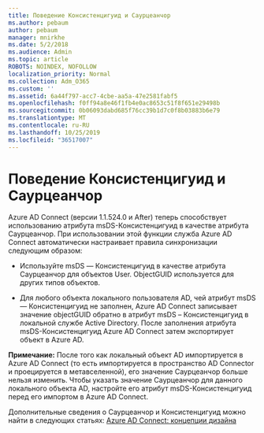 ```yaml
---
title: Поведение Консистенцигуид и Саурцеанчор
ms.author: pebaum
author: pebaum
manager: mnirkhe
ms.date: 5/2/2018
ms.audience: Admin
ms.topic: article
ROBOTS: NOINDEX, NOFOLLOW
localization_priority: Normal
ms.collection: Adm_O365
ms.custom: ''
ms.assetid: 6a44f797-acc7-4cbe-aa5a-47e2581fabf5
ms.openlocfilehash: f0ff94a8e46f1fb4e0ac8653c51f8f651e29498b
ms.sourcegitcommit: 0b06093dabd685f76cc39b1d7c0f8b03883b6e79
ms.translationtype: MT
ms.contentlocale: ru-RU
ms.lasthandoff: 10/25/2019
ms.locfileid: "36517007"
---
```

# <a name="consistencyguid--sourceanchor-behavior"></a>Поведение Консистенцигуид и Саурцеанчор

Azure AD Connect (версии 1.1.524.0 и After) теперь способствует использованию атрибута msDS-Консистенцигуид в качестве атрибута Саурцеанчор. При использовании этой функции служба Azure AD Connect автоматически настраивает правила синхронизации следующим образом:
  
- Используйте msDS — Консистенцигуид в качестве атрибута Саурцеанчор для объектов User. ObjectGUID используется для других типов объектов.
    
- Для любого объекта локального пользователя AD, чей атрибут msDS — Консистенцигуид не заполнен, Azure AD Connect записывает значение objectGUID обратно в атрибут msDS – Консистенцигуид в локальной службе Active Directory. После заполнения атрибута msDS-Консистенцигуид Azure AD Connect затем экспортирует объект в Azure AD.
    
 **Примечание:** После того как локальный объект AD импортируется в Azure AD Connect (то есть импортируется в пространство AD Connector и проецируется в метавселенной), его значение Саурцеанчор больше нельзя изменить. Чтобы указать значение Саурцеанчор для данного локального объекта AD, настройте его атрибут msDS-Консистенцигуид перед его импортом в Azure AD Connect. 
  
Дополнительные сведения о Саурцеанчор и Консистенцигуид можно найти в следующих статьях: [Azure AD Connect: концепции дизайна](https://docs.microsoft.com/azure/active-directory/connect/active-directory-aadconnect-design-concepts)
  


